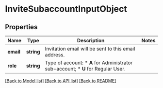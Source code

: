 # InviteSubaccountInputObject

## Properties
Name | Type | Description | Notes
------------ | ------------- | ------------- | -------------
**email** | **string** | Invitation email will be sent to this email address. | 
**role** | **string** | Type of account: *   **A** for Administrator sub-account; *   **U** for Regular User. | 

[[Back to Model list]](../README.md#documentation-for-models) [[Back to API list]](../README.md#documentation-for-api-endpoints) [[Back to README]](../README.md)


